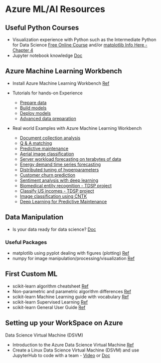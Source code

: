 # Azure ML/AI Resources

## Useful Python Courses
- Visualization experience with Python such as the Intermediate Python for Data Science [Free Online Course](https://www.datacamp.com/courses/intermediate-python-for-data-science) and/or [matplotlib Info Here - Chapter 4](https://notebooks.azure.com/jakevdp/libraries/PythonDataScienceHandbook/tree/notebooks?page=4)
- Jupyter notebook knowledge [Doc](http://jupyter-notebook.readthedocs.io/en/latest/examples/Notebook/Notebook%20Basics.html)

## Azure Machine Learning Workbench
- Install Azure Machine Learning Workbench [Ref](https://docs.microsoft.com/en-us/azure/machine-learning/preview/quickstart-installation)
		 
- Tutorials for hands-on Experience
    - [Prepare data](https://docs.microsoft.com/en-us/azure/machine-learning/preview/tutorial-classifying-iris-part-1)
    - [Build models](https://docs.microsoft.com/en-us/azure/machine-learning/preview/tutorial-classifying-iris-part-2)
	- [Deploy models](https://docs.microsoft.com/en-us/azure/machine-learning/preview/tutorial-classifying-iris-part-3)
	- [Advanced data preparation](https://docs.microsoft.com/en-us/azure/machine-learning/preview/tutorial-bikeshare-dataprep)


- Real world Examples with Azure Machine Learning Workbench
    - [Document collection analysis](https://docs.microsoft.com/en-us/azure/machine-learning/preview/scenario-document-collection-analysis)
    - [Q & A matching](https://docs.microsoft.com/en-us/azure/machine-learning/preview/scenario-qna-matching)
    - [Predictive maintenance](https://docs.microsoft.com/en-us/azure/machine-learning/preview/scenario-predictive-maintenance)
    - [Aerial image classification](https://docs.microsoft.com/en-us/azure/machine-learning/preview/scenario-aerial-image-classification)
    - [Server workload forecasting on terabytes of data](https://docs.microsoft.com/en-us/azure/machine-learning/preview/scenario-big-data)
    - [Energy demand time series forecasting](https://docs.microsoft.com/en-us/azure/machine-learning/preview/scenario-time-series-forecasting)
    - [Distributed tuning of hyperparameters](https://docs.microsoft.com/en-us/azure/machine-learning/preview/scenario-distributed-tuning-of-hyperparameters)
    - [Customer churn prediction](https://docs.microsoft.com/en-us/azure/machine-learning/preview/scenario-churn-prediction)
    - [Sentiment analysis with deep learning](https://docs.microsoft.com/en-us/azure/machine-learning/preview/scenario-sentiment-analysis-deep-learning)
    - [Biomedical entity recognition - TDSP project](https://docs.microsoft.com/en-us/azure/machine-learning/preview/scenario-tdsp-biomedical-recognition)
    - [Classify US incomes - TDSP project](https://docs.microsoft.com/en-us/azure/machine-learning/preview/scenario-tdsp-classifying-us-incomes)
    - [Image classification using CNTK](https://docs.microsoft.com/en-us/azure/machine-learning/preview/scenario-image-classification-using-cntk)
    - [Deep Learning for Predictive Maintenance](https://docs.microsoft.com/en-us/azure/machine-learning/preview/scenario-deep-learning-for-predictive-maintenance)
 
## Data Manipulation
- Is your data ready for data science? [Doc](https://docs.microsoft.com/en-us/azure/machine-learning/studio/data-science-for-beginners-is-your-data-ready-for-data-science)
	 
### Useful Packages
- matplotlib using pyplot dealing with figures (plotting) [Ref](https://matplotlib.org/2.0.2/users/pyplot_tutorial.html)
- numpy for image manipulation/processing/visualization [Ref](http://www.scipy-lectures.org/advanced/image_processing/)
	 
## First Custom ML
- scikit-learn algorithm cheatsheet [Ref](http://scikit-learn.org/stable/index.html)
- Non-parametric and parametric algorithm differences [Ref](https://sebastianraschka.com/faq/docs/parametric_vs_nonparametric.html)
- scikit-learn Machine Learning guide with vocabulary [Ref](http://scikit-learn.org/stable/tutorial/basic/tutorial.html#introduction)
- scikit-learn Supervised Learning [Ref](http://scikit-learn.org/stable/tutorial/statistical_inference/supervised_learning.html)
- scikit-learn General User Guide [Ref](http://scikit-learn.org/stable/user_guide.html)
 
## Setting up your WorkSpace on Azure
Data Science Virtual Machine (DSVM)
-  Introduction to the Azure Data Science Virtual Machine [Ref](https://docs.microsoft.com/en-us/azure/machine-learning/data-science-virtual-machine/overview)
-  Create a Linux Data Science Virtual Machine (DSVM) and use JupyterHub to code with a team - [Video](https://www.youtube.com/watch?v=4b1G9pQC3KM) or [Doc](https://docs.microsoft.com/en-us/azure/machine-learning/data-science-virtual-machine/linux-dsvm-walkthrough#jupyterhub)
